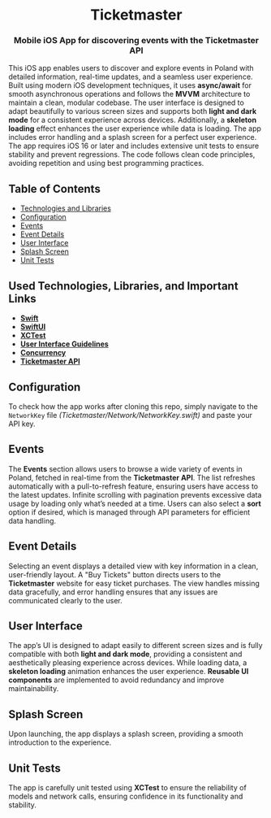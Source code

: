<h1 align="center">Ticketmaster</h1>
<h3 align="center">Mobile iOS App for discovering events with the Ticketmaster API</h3>

This iOS app enables users to discover and explore events in Poland with detailed information, real-time updates, and a seamless user experience. Built using modern iOS development techniques, it uses **async/await** for smooth asynchronous operations and follows the **MVVM** architecture to maintain a clean, modular codebase. The user interface is designed to adapt beautifully to various screen sizes and supports both **light and dark mode** for a consistent experience across devices. Additionally, a **skeleton loading** effect enhances the user experience while data is loading. The app includes error handling and a splash screen for a perfect user experience. The app requires iOS 16 or later and includes extensive unit tests to ensure stability and prevent regressions. The code follows clean code principles, avoiding repetition and using best programming practices.

## Table of Contents 
- [Technologies and Libraries](#used-technologies-libraries-and-important-links)
- [Configuration](#configuration)
- [Events](#events)
- [Event Details](#event-details)
- [User Interface](#user-interface)
- [Splash Screen](#splash-screen)
- [Unit Tests](#unit-tests)

## Used Technologies, Libraries, and Important Links
- **[Swift](https://www.swift.org/documentation/)**  
- **[SwiftUI](https://developer.apple.com/tutorials/swiftui)**  
- **[XCTest](https://developer.apple.com/documentation/xctest/)**  
- **[User Interface Guidelines](https://developer.apple.com/design/human-interface-guidelines)**  
- **[Concurrency](https://docs.swift.org/swift-book/documentation/the-swift-programming-language/concurrency/)**  
- **[Ticketmaster API](https://developer.ticketmaster.com/products-and-docs/apis/discovery-api/v2/)**

## Configuration
To check how the app works after cloning this repo, simply navigate to the `NetworkKey` file *(Ticketmaster/Network/NetworkKey.swift)* and paste your API key.




## Events
The **Events** section allows users to browse a wide variety of events in Poland, fetched in real-time from the **Ticketmaster API**. The list refreshes automatically with a pull-to-refresh feature, ensuring users have access to the latest updates. Infinite scrolling with pagination prevents excessive data usage by loading only what’s needed at a time. Users can also select a **sort** option if desired, which is managed through API parameters for efficient data handling.




## Event Details
Selecting an event displays a detailed view with key information in a clean, user-friendly layout. A "Buy Tickets" button directs users to the **Ticketmaster** website for easy ticket purchases. The view handles missing data gracefully, and error handling ensures that any issues are communicated clearly to the user.




## User Interface
The app’s UI is designed to adapt easily to different screen sizes and is fully compatible with both **light and dark mode**, providing a consistent and aesthetically pleasing experience across devices. While loading data, a **skeleton loading** animation enhances the user experience. **Reusable UI components** are implemented to avoid redundancy and improve maintainability.




## Splash Screen
Upon launching, the app displays a splash screen, providing a smooth introduction to the experience.




## Unit Tests
The app is carefully unit tested using **XCTest** to ensure the reliability of models and network calls, ensuring confidence in its functionality and stability.



